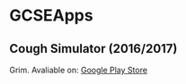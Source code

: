 # GCSEApps
 
## Cough Simulator (2016/2017)
Grim.
Avaliable on:
[Google Play Store](https://play.google.com/store/apps/details?id=com.j_harrison.coughsimulator2016&hl=en)
